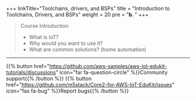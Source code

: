 +++
linkTitle="Toolchains, drivers, and BSPs"
title = "Introduction to Toolchains, Drivers, and BSPs"
weight = 20
pre = "<b>b. </b>"
+++

> Course Introduction
>    * What is IoT?
>    * Why would you want to use it? 
>    * What are common solutions? (home automation) 


---
{{% button href="https://github.com/aws-samples/aws-iot-edukit-tutorials/discussions" icon="far fa-question-circle" %}}Community support{{% /button %}} {{% button href="https://github.com/m5stack/Core2-for-AWS-IoT-EduKit/issues" icon="fas fa-bug" %}}Report bugs{{% /button %}}